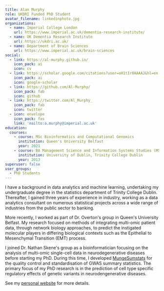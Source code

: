```yaml
---
title: Alan Murphy
role: UKDRI Funded PhD Student
avatar_filename: linkedinphoto.jpg
organizations:
  - name: Imperial College London
    url: https://www.imperial.ac.uk/dementia-research-institute/
  - name: UK Dementia Research Institute
    url: https://ukdri.ac.uk/
  - name: Department of Brain Sciences
    url: https://www.imperial.ac.uk/brain-sciences
social:
  - link: https://al-murphy.github.io/
    icon_pack: ai
    icon: cv
  - link: https://scholar.google.com/citations?user=oH1tIr0AAAAJ&hl=en
    icon_pack: ai
    icon: google-scholar
  - link: https://github.com/Al-Murphy/
    icon_pack: fab
    icon: github
  - link: https://twitter.com/Al_Murphy_
    icon_pack: fab
    icon: twitter
  - icon: envelope
    icon_pack: fas
    link: 'mailto:a.murphy@imperial.ac.uk'
education:
  courses:
    - course: MSc Bioinformatics and Computational Genomics
      institution: Queen's University Belfast
      year: 2021
    - course: BA Management Science and Information Systems Studies (MSISS)
      institution: University of Dublin, Trinity College Dublin
      year: 2013
superuser: false
user_groups:
  - PhD Students
---
```

I have a background in data analytics and machine learning, undertaking my undergraduate degree in the statistics department of Trinity College Dublin. Thereafter, I gained three years of experience in industry, working as a data analytics consultant on numerous statistical projects across a wide range of industries from the public sector to banking.

More recently, I worked as part of Dr. Overton's group in Queen's University Belfast. My research focused on methods of integrating multi-omic patient data, through network biology approaches, to predict the instigated molecular players in differing biological contexts such as the Epithelial to Mesenchymal Transition (EMT) process. 

I joined Dr. Nathan Skene's group as a bioinformatician focusing on the analysis of multi-omic single-cell data in neurodegenerative diseases before starting my PhD. During this time, I developed [MungeSumstats](https://www.biorxiv.org/content/10.1101/2021.06.21.449239v1) for the quality control and standardisation of GWAS summary statistics. The primary focus of my PhD research is in the prediction of cell type specific regulatory effects of genetic variants in neurodengenerative diseases.

See my [personal website](https://al-murphy.github.io/) for more details.
